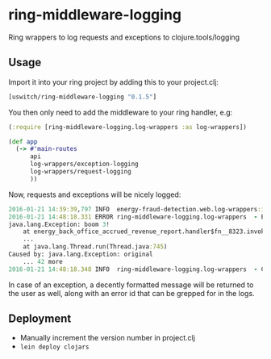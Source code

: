 # ring-middleware-logging

Ring wrappers to log requests and exceptions to clojure.tools/logging

## Usage

Import it into your ring project by adding this to your project.clj:

```clojure
[uswitch/ring-middleware-logging "0.1.5"]
```

You then only need to add the middleware to your ring handler, e.g:
```clojure
(:require [ring-middleware-logging.log-wrappers :as log-wrappers])

(def app
  (-> #'main-routes
      api
      log-wrappers/exception-logging
      log-wrappers/request-logging
      ))
```

Now, requests and exceptions will be nicely logged:
```clojure
2016-01-21 14:39:39,797 INFO  energy-fraud-detection.web.log-wrappers:invoke - Completing :get /main.html in 0.2 ms, status 200
2016-01-21 14:48:18.331 ERROR ring-middleware-logging.log-wrappers  - Exception when handling :get /boom (error id: eef92cb8-45a9-460d-984a-2cb626eb1751)
java.lang.Exception: boom 3!
	at energy_back_office_accrued_revenue_report.handler$fn__8323.invoke(handler.clj:69)
    ...
	at java.lang.Thread.run(Thread.java:745)
Caused by: java.lang.Exception: original
	... 42 more
2016-01-21 14:48:18.348 INFO  ring-middleware-logging.log-wrappers  - Completing :get /boom in 59.6 ms, status 500
```
In case of an exception, a decently formatted message will be returned to the user as well, 
along with an error id that can be grepped for in the logs.

## Deployment
- Manually increment the version number in project.clj
- ```lein deploy clojars```
